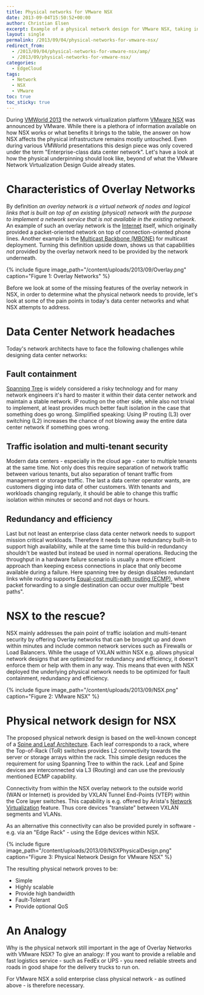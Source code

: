 ```yaml
---
title: Physical networks for VMware NSX
date: 2013-09-04T15:50:52+00:00
author: Christian Elsen
excerpt: Example of a physical network design for VMware NSX, taking into consideration fault containment, traffic isolation. multi-tenant security and redundancy.
layout: single
permalink: /2013/09/04/physical-networks-for-vmware-nsx/
redirect_from:
  - /2013/09/04/physical-networks-for-vmware-nsx/amp/
  - /2013/09/physical-networks-for-vmware-nsx/
categories:
  - EdgeCloud
tags:
  - Network
  - NSX
  - VMware
toc: true
toc_sticky: true
---
```

During [VMWorld 2013](https://www.vmworld.com/community/sessions/2013) the network virtualization platform [VMware NSX](http://www.vmware.com/products/nsx.html) was announced by VMware. While there is a plethora of information available on how NSX works or what benefits it brings to the table, the answer on how NSX affects the physical infrastructure remains mostly untouched. Even during various VMWorld presentations this design piece was only covered under the term "Enterprise-class data center network". Let's have a look at how the physical underpinning should look like, beyond of what the VMware Network Virtualization Design Guide already states.

# Characteristics of Overlay Networks

By definition *an overlay network is a virtual network of nodes and logical links that is built on top of an existing (physical) network with the purpose to implement a network service that is not available in the existing network*. An example of such an overlay network is the [Internet](https://en.wikipedia.org/wiki/Internet#Infrastructure) itself, which originally provided a packet-oriented network on top of connection-oriented phone lines. Another example is the [Multicast Backbone (MBONE)](https://en.wikipedia.org/wiki/Mbone) for multicast deployment. Turning this definition upside down, shows us that capabilities *not* provided by the overlay network need to be provided by the network underneath.

{% include figure image_path="/content/uploads/2013/09/Overlay.png" caption="Figure 1: Overlay Networks" %}

Before we look at some of the missing features of the overlay network in NSX, in order to determine what the physical network needs to provide, let's look at some of the pain points in today's data center networks and what NSX attempts to address.

# Data Center Network headaches

Today's network architects have to face the following challenges while designing data center networks:

## Fault containment

[Spanning Tree](https://en.wikipedia.org/wiki/Spanning_Tree_Protocol) is widely considered a risky technology and for many network engineers it's hard to master it within their data center network and maintain a stable network. IP routing on the other side, while also not trivial to implement, at least provides much better fault isolation in the case that something does go wrong. Simplified speaking: Using IP routing (L3) over switching (L2) increases the chance of not blowing away the entire data center network if something goes wrong.

## Traffic isolation and multi-tenant security

Modern data centers - especially in the cloud age - cater to multiple tenants at the same time. Not only does this require separation of network traffic between various tenants, but also separation of tenant traffic from management or storage traffic. The last a data center operator wants, are customers digging into data of other customers. With tenants and workloads changing regularly, it should be able to change this traffic isolation within minutes or second and not days or hours.

## Redundancy and efficiency

Last but not least an enterprise class data center network needs to support mission critical workloads. Therefore it needs to have redundancy built-in to support high availability, while at the same time this build-in redundancy shouldn't be wasted but instead be used in normal operations. Reducing the throughput in a hardware failure scenario is usually a more efficient approach than keeping excess connections in place that only become available during a failure. Here spanning tree by design disables redundant links while routing supports [Equal-cost multi-path routing (ECMP)](https://en.wikipedia.org/wiki/Equal-cost_multi-path_routing), where packet forwarding to a single destination can occur over multiple "best paths".

# NSX to the rescue?

NSX mainly addresses the pain point of traffic isolation and multi-tenant security by offering Overlay networks that can be brought up and down within minutes and include common network services such as Firewalls or Load Balancers. While the usage of VXLAN within NSX e.g. allows physical network designs that are optimized for redundancy and efficiency, it doesn't enforce them or help with them in any way. This means that even with NSX deployed the underlying physical network needs to be optimized for fault containment, redundancy and efficiency.

{% include figure image_path="/content/uploads/2013/09/NSX.png" caption="Figure 2: VMware NSX" %}

# Physical network design for NSX

The proposed physical network design is based on the well-known concept of a [Spine and Leaf Architecture](http://www.cisco.com/c/dam/en/us/td/docs/solutions/Enterprise/Data_Center/MSDC/1-0/MSDC_AAG_1.pdf). Each leaf corresponds to a rack, where the Top-of-Rack (ToR) switches provides L2 connectivity towards the server or storage arrays within the rack. This simple design reduces the requirement for using Spanning Tree to within the rack. Leaf and Spine devices are interconnected via L3 (Routing) and can use the previously mentioned ECMP capability.

Connectivity from within the NSX overlay network to the outside world (WAN or Internet) is provided by VXLAN Tunnel End-Points (VTEP) within the Core layer switches. This capability is e.g. offered by Arista's [Network Virtualization](https://www.arista.com/en/solutions/network-virtualization) feature. Thus core devices "translate" between VXLAN segments and VLANs.

As an alternative this connectivity can also be provided purely in software - e.g. via an "Edge Rack" - using the Edge devices within NSX.

{% include figure image_path="/content/uploads/2013/09/NSXPhysicalDesign.png" caption="Figure 3: Physical Network Design for VMware NSX" %}

The resulting physical network proves to be:

* Simple
* Highly scalable
* Provide high bandwidth
* Fault-Tolerant
* Provide optional QoS

# An Analogy

Why is the physical network still important in the age of Overlay Networks with VMware NSX? To give an analogy: If you want to provide a reliable and fast logistics service - such as FedEx or UPS - you need reliable streets and roads in good shape for the delivery trucks to run on.

For VMware NSX a solid enterprise class physical network - as outlined above - is therefore necessary.
